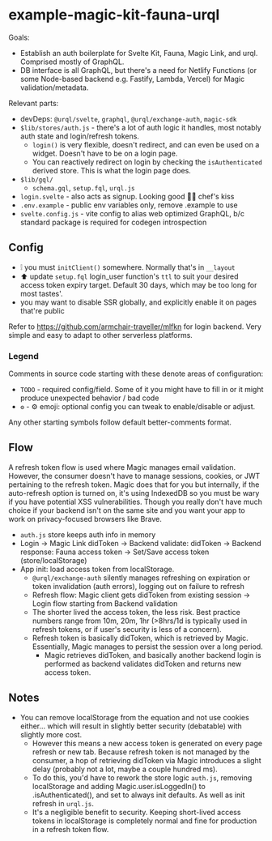 # example-magic-kit-fauna-urql

Goals:

- Establish an auth boilerplate for Svelte Kit, Fauna, Magic Link, and urql. Comprised mostly of GraphQL.
- DB interface is all GraphQL, but there's a need for Netlify Functions (or some Node-based backend e.g. Fastify, Lambda, Vercel) for Magic validation/metadata.

Relevant parts:

- devDeps: `@urql/svelte`, `graphql`, `@urql/exchange-auth`, `magic-sdk`
- `$lib/stores/auth.js` - there's a lot of auth logic it handles, most notably auth state and login/refresh tokens.
  - `login()` is very flexible, doesn't redirect, and can even be used on a widget. Doesn't have to be on a login page.
  - You can reactively redirect on login by checking the `isAuthenticated` derived store. This is what the login page does.
- `$lib/gql/`
  - `schema.gql`, `setup.fql`, `urql.js`
- `login.svelte` - also acts as signup. Looking good 👩‍🍳 chef's kiss
- `.env.example` - public env variables only, remove .example to use
- `svelte.config.js` - vite config to alias web optimized GraphQL, b/c standard package is required for codegen introspection

## Config

- ❕ you must `initClient()` somewhere. Normally that's in `__layout`
- ⬆ update `setup.fql` login_user function's `ttl` to suit your desired access token expiry target. Default 30 days, which may be too long for most tastes'.
- you may want to disable SSR globally, and explicitly enable it on pages that're public

Refer to https://github.com/armchair-traveller/mlfkn for login backend. Very simple and easy to adapt to other serverless platforms.

### Legend

Comments in source code starting with these denote areas of configuration:

- `TODO` - required config/field. Some of it you might have to fill in or it might produce unexpected behavior / bad code
- `⚙` - :gear: emoji: optional config you can tweak to enable/disable or adjust.

Any other starting symbols follow default better-comments format.

## Flow

A refresh token flow is used where Magic manages email validation. However, the consumer doesn't have to manage sessions, cookies, or JWT pertaining to the refresh token. Magic does that for you but internally, if the auto-refresh option is turned on, it's using IndexedDB so you must be wary if you have potential XSS vulnerabilities. Though you really don't have much choice if your backend isn't on the same site and you want your app to work on privacy-focused browsers like Brave.

- `auth.js` store keeps auth info in memory
- Login -> Magic Link didToken -> Backend validate: didToken -> Backend response: Fauna access token -> Set/Save access token (store/localStorage)
- App init: load access token from localStorage.
  - `@urql/exchange-auth` silently manages refreshing on expiration or token invalidation (auth errors), logging out on failure to refresh
  - Refresh flow: Magic client gets didToken from existing session -> Login flow starting from Backend validation
  - The shorter lived the access token, the less risk. Best practice numbers range from 10m, 20m, 1hr (>8hrs/1d is typically used in refresh tokens, or if user's security is less of a concern).
  - Refresh token is basically didToken, which is retrieved by Magic. Essentially, Magic manages to persist the session over a long period.
    - Magic retrieves didToken, and basically another backend login is performed as backend validates didToken and returns new access token.

## Notes

- You can remove localStorage from the equation and not use cookies either... which will result in slightly better security (debatable) with slightly more cost.
  - However this means a new access token is generated on every page refresh or new tab. Because refresh token is not managed by the consumer, a hop of retrieving didToken via Magic introduces a slight delay (probably not a lot, maybe a couple hundred ms).
  - To do this, you'd have to rework the store logic `auth.js`, removing localStorage and adding Magic.user.isLoggedIn() to .isAuthenticated(), and set to always init defaults. As well as init refresh in `urql.js`.
  - It's a negligible benefit to security. Keeping short-lived access tokens in localStorage is completely normal and fine for production in a refresh token flow.
